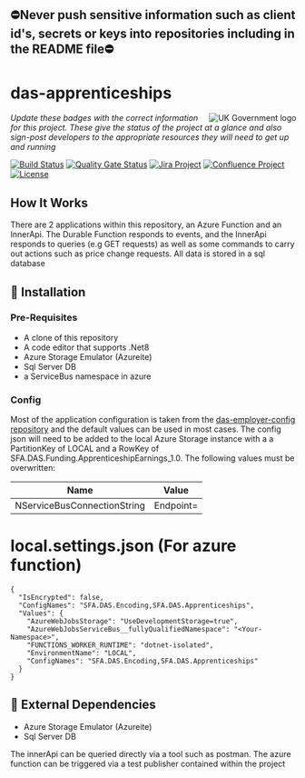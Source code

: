 ## ⛔Never push sensitive information such as client id's, secrets or keys into repositories including in the README file⛔

# das-apprenticeships

<img src="https://avatars.githubusercontent.com/u/9841374?s=200&v=4" align="right" alt="UK Government logo">

_Update these badges with the correct information for this project. These give the status of the project at a glance and also sign-post developers to the appropriate resources they will need to get up and running_

[![Build Status](https://dev.azure.com/sfa-gov-uk/Digital%20Apprenticeship%20Service/_apis/build/status/das-apprenticeships?branchName=master)](https://dev.azure.com/sfa-gov-uk/Digital%20Apprenticeship%20Service/_build/latest?definitionId=2856&branchName=master)
[![Quality Gate Status](https://sonarcloud.io/api/project_badges/measure?project=SkillsFundingAgency_das-apprenticeships&metric=alert_status)](https://sonarcloud.io/dashboard?id=SkillsFundingAgency_das-apprenticeships)
[![Jira Project](https://img.shields.io/badge/Jira-Project-blue)](https://skillsfundingagency.atlassian.net/jira/software/c/projects/FLP/boards/753)
[![Confluence Project](https://img.shields.io/badge/Confluence-Project-blue)](https://skillsfundingagency.atlassian.net/wiki/spaces/NDL/pages/3480354918/Flexible+Payments+Models)
[![License](https://img.shields.io/badge/license-MIT-lightgrey.svg?longCache=true&style=flat-square)](https://en.wikipedia.org/wiki/MIT_License)


## How It Works

There are 2 applications within this repository, an Azure Function and an InnerApi.
The Durable Function responds to events, and the InnerApi responds to queries (e.g GET requests) as well as some commands to carry out actions such as price change requests.
All data is stored in a sql database

## 🚀 Installation

### Pre-Requisites

* A clone of this repository
* A code editor that supports .Net8
* Azure Storage Emulator (Azureite)
* Sql Server DB
* a ServiceBus namespace in azure

### Config

Most of the application configuration is taken from the [das-employer-config repository](https://github.com/SkillsFundingAgency/das-employer-config) and the default values can be used in most cases.  The config json will need to be added to the local Azure Storage instance with a a PartitionKey of LOCAL and a RowKey of SFA.DAS.Funding.ApprenticeshipEarnings_1.0. The following values must be overwritten:

| Name | Value |
| ---- | ----- |
| NServiceBusConnectionString | Endpoint=<Your-Namespace> |


# local.settings.json (For azure function)
```
{
  "IsEncrypted": false,
  "ConfigNames": "SFA.DAS.Encoding,SFA.DAS.Apprenticeships",
  "Values": {
    "AzureWebJobsStorage": "UseDevelopmentStorage=true",
    "AzureWebJobsServiceBus__fullyQualifiedNamespace": "<Your-Namespace>",
    "FUNCTIONS_WORKER_RUNTIME": "dotnet-isolated",
    "EnvironmentName": "LOCAL",
    "ConfigNames": "SFA.DAS.Encoding,SFA.DAS.Apprenticeships"
  }
}
```

## 🔗 External Dependencies

* Azure Storage Emulator (Azureite)
* Sql Server DB

The innerApi can be queried directly via a tool such as postman. The azure function can be triggered via a test publisher contained within the project
